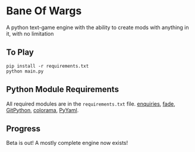 # Bane Of Wargs
A python text-game engine with the ability to create mods with anything in it, with no limitation

## To Play

```
pip install -r requirements.txt
python main.py
```

## Python Module Requirements

All required modules are in the `requirements.txt` file.
[enquiries](https://pypi.org/project/enquiries/), [fade](https://pypi.org/project/fade/), [GitPython](https://pypi.org/project/GitPython/), [colorama](https://pypi.org/project/colorama/), [PyYaml](https://pypi.org/project/PyYAML/).

## Progress

Beta is out! A mostly complete engine now exists!
